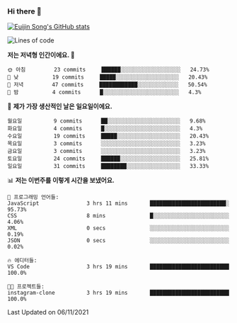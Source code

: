 ### Hi there 👋

[![Euijin Song's GitHub stats](https://github-readme-stats.vercel.app/api?username=lstar2397&count_private=true&show_icons=true&theme=tokyonight&locale=kr)](https://github.com/anuraghazra/github-readme-stats)

<!--START_SECTION:waka-->
![Lines of code](https://img.shields.io/badge/%EC%A0%80%EB%8A%94%20%EC%97%AC%ED%83%9C%EA%B9%8C%EC%A7%80%20-68311%20%EC%A4%84%EC%9D%98%20%EC%BD%94%EB%93%9C%EB%A5%BC%20%EC%9E%91%EC%84%B1%ED%96%88%EC%96%B4%EC%9A%94.-blue)

**저는 저녁형 인간이에요. 🦉** 

```text
🌞 아침         23 commits     ██████░░░░░░░░░░░░░░░░░░░   24.73% 
🌆 낮　         19 commits     █████░░░░░░░░░░░░░░░░░░░░   20.43% 
🌃 저녁         47 commits     ████████████░░░░░░░░░░░░░   50.54% 
🌙 밤　         4 commits      █░░░░░░░░░░░░░░░░░░░░░░░░   4.3%

```
📅 **제가 가장 생산적인 날은 일요일이에요.** 

```text
월요일          9 commits      ██░░░░░░░░░░░░░░░░░░░░░░░   9.68% 
화요일          4 commits      █░░░░░░░░░░░░░░░░░░░░░░░░   4.3% 
수요일          19 commits     █████░░░░░░░░░░░░░░░░░░░░   20.43% 
목요일          3 commits      ░░░░░░░░░░░░░░░░░░░░░░░░░   3.23% 
금요일          3 commits      ░░░░░░░░░░░░░░░░░░░░░░░░░   3.23% 
토요일          24 commits     ██████░░░░░░░░░░░░░░░░░░░   25.81% 
일요일          31 commits     ████████░░░░░░░░░░░░░░░░░   33.33%

```


📊 **저는 이번주를 이렇게 시간을 보냈어요.** 

```text
💬 프로그래밍 언어들: 
JavaScript               3 hrs 11 mins       ████████████████████████░   95.73% 
CSS                      8 mins              █░░░░░░░░░░░░░░░░░░░░░░░░   4.06% 
XML                      0 secs              ░░░░░░░░░░░░░░░░░░░░░░░░░   0.19% 
JSON                     0 secs              ░░░░░░░░░░░░░░░░░░░░░░░░░   0.02%

🔥 에디터들: 
VS Code                  3 hrs 19 mins       █████████████████████████   100.0%

🐱‍💻 프로젝트들: 
instagram-clone          3 hrs 19 mins       █████████████████████████   100.0%

```


 Last Updated on 06/11/2021
<!--END_SECTION:waka-->

<!--
**lstar2397/lstar2397** is a ✨ _special_ ✨ repository because its `README.md` (this file) appears on your GitHub profile.

Here are some ideas to get you started:

- 🔭 I’m currently working on ...
- 🌱 I’m currently learning ...
- 👯 I’m looking to collaborate on ...
- 🤔 I’m looking for help with ...
- 💬 Ask me about ...
- 📫 How to reach me: ...
- 😄 Pronouns: ...
- ⚡ Fun fact: ...
-->
